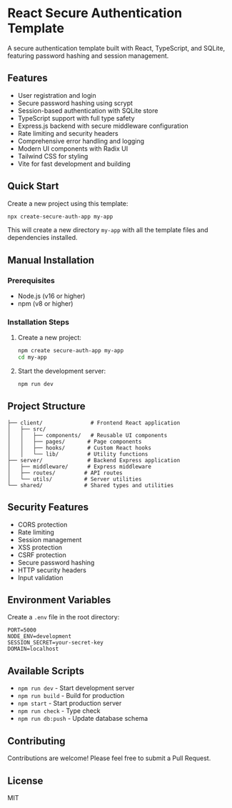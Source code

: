 # React Secure Authentication Template

A secure authentication template built with React, TypeScript, and SQLite, featuring password hashing and session management.

## Features

- User registration and login
- Secure password hashing using scrypt
- Session-based authentication with SQLite store
- TypeScript support with full type safety
- Express.js backend with secure middleware configuration
- Rate limiting and security headers
- Comprehensive error handling and logging
- Modern UI components with Radix UI
- Tailwind CSS for styling
- Vite for fast development and building

## Quick Start

Create a new project using this template:

```bash
npx create-secure-auth-app my-app
```

This will create a new directory `my-app` with all the template files and dependencies installed.

## Manual Installation

### Prerequisites

- Node.js (v16 or higher)
- npm (v8 or higher)

### Installation Steps

1. Create a new project:
   ```bash
   npm create secure-auth-app my-app
   cd my-app
   ```

2. Start the development server:
   ```bash
   npm run dev
   ```

## Project Structure

```
├── client/               # Frontend React application
│   ├── src/
│   │   ├── components/   # Reusable UI components
│   │   ├── pages/       # Page components
│   │   ├── hooks/       # Custom React hooks
│   │   └── lib/         # Utility functions
├── server/              # Backend Express application
│   ├── middleware/      # Express middleware
│   ├── routes/         # API routes
│   └── utils/          # Server utilities
└── shared/             # Shared types and utilities
```

## Security Features

- CORS protection
- Rate limiting
- Session management
- XSS protection
- CSRF protection
- Secure password hashing
- HTTP security headers
- Input validation

## Environment Variables

Create a `.env` file in the root directory:

```env
PORT=5000
NODE_ENV=development
SESSION_SECRET=your-secret-key
DOMAIN=localhost
```

## Available Scripts

- `npm run dev` - Start development server
- `npm run build` - Build for production
- `npm start` - Start production server
- `npm run check` - Type check
- `npm run db:push` - Update database schema

## Contributing

Contributions are welcome! Please feel free to submit a Pull Request.

## License

MIT
